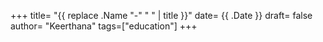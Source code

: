 +++
title= "{{ replace .Name "-" " " | title }}"
date= {{ .Date }}
draft= false
author= "Keerthana"
tags=["education"]
+++

